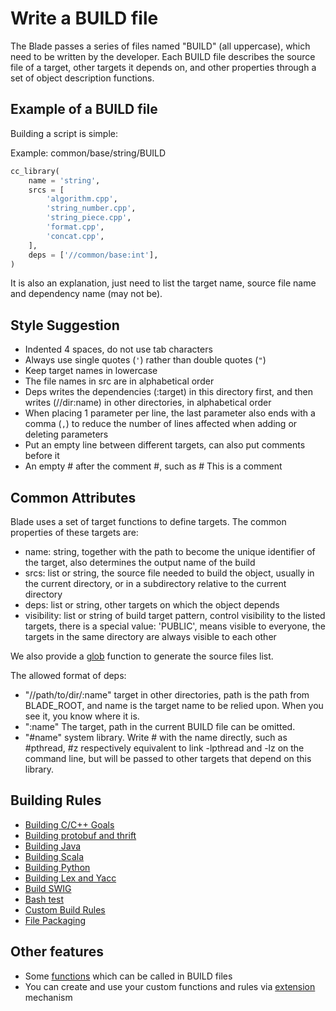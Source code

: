 # Write a BUILD file #

The Blade passes a series of files named "BUILD" (all uppercase), which need to be written by the developer. Each BUILD file describes the source file of a target, other targets it depends on, and other properties through a set of object description functions.

## Example of a BUILD file ##

Building a script is simple:

Example: common/base/string/BUILD

```python
cc_library(
    name = 'string',
    srcs = [
        'algorithm.cpp',
        'string_number.cpp',
        'string_piece.cpp',
        'format.cpp',
        'concat.cpp',
    ],
    deps = ['//common/base:int'],
)
```

It is also an explanation, just need to list the target name, source file name and dependency name (may not be).

## Style Suggestion ##

* Indented 4 spaces, do not use tab characters
* Always use single quotes (`'`) rather than double quotes (`"`)
* Keep target names in lowercase
* The file names in src are in alphabetical order
* Deps writes the dependencies (:target) in this directory first, and then writes (//dir:name) in other directories, in alphabetical order
* When placing 1 parameter per line, the last parameter also ends with a comma (`,`) to reduce the number of lines affected when adding or deleting
  parameters
* Put an empty line between different targets, can also put comments before it
* An empty # after the comment #, such as # This is a comment

## Common Attributes ##

Blade uses a set of target functions to define targets. The common properties of these targets are:

* name: string, together with the path to become the unique identifier of the target, also determines the output name of the build
* srcs: list or string, the source file needed to build the object, usually in the current directory, or in a subdirectory relative to the current directory
* deps: list or string, other targets on which the object depends
* visibility: list or string of build target pattern, control visibility to the listed targets,
  there is a special value: 'PUBLIC', means visible to everyone, the targets in the same directory
  are always visible to each other

We also provide a [glob](functions.md#glob) function to generate the source files list.

The allowed format of deps:

* "//path/to/dir/:name" target in other directories, path is the path from BLADE_ROOT, and name is the target name to be relied upon. When you see it, you know where it is.
* ":name" The target, path in the current BUILD file can be omitted.
* "#name" system library. Write # with the name directly, such as #pthread, #z respectively equivalent to link -lpthread and -lz on the command line, but will be passed to other targets that depend on this library.

## Building Rules ##

* [Building C/C++ Goals](build_rules/cc.md)
* [Building protobuf and thrift](build_rules/idl.md)
* [Building Java](build_rules/java.md)
* [Building Scala](build_rules/scala.md)
* [Building Python](build_rules/python.md)
* [Building Lex and Yacc](build_rules/lexyacc.md)
* [Build SWIG](build_rules/swig.md)
* [Bash test](build_rules/shell.md)
* [Custom Build Rules](build_rules/gen_rule.md)
* [File Packaging](build_rules/package.md)

## Other features ##

* Some [functions](functions.md) which can be called in BUILD files
* You can create and use your custom functions and rules via [extension](build_rules/extension.md) mechanism
